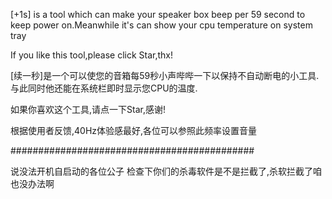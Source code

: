 [+1s] is a tool which can make your speaker box beep per 59 second to keep power on.Meanwhile it's can show your cpu temperature on system tray

If you like this tool,please click Star,thx!

[续一秒]是一个可以使您的音箱每59秒小声哔哔一下以保持不自动断电的小工具.与此同时他还能在系统栏即时显示您CPU的温度.

如果你喜欢这个工具,请点一下Star,感谢!

根据使用者反馈,40Hz体验感最好,各位可以参照此频率设置音量

############################################

说没法开机自启动的各位公子 检查下你们的杀毒软件是不是拦截了,杀软拦截了咱也没办法啊

